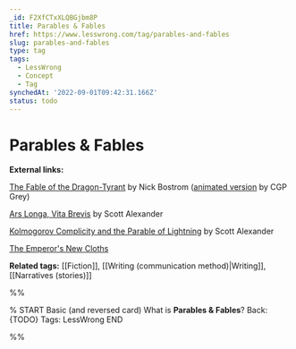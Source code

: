 ```yaml
---
_id: F2XfCTxXLQBGjbm8P
title: Parables & Fables
href: https://www.lesswrong.com/tag/parables-and-fables
slug: parables-and-fables
type: tag
tags:
  - LessWrong
  - Concept
  - Tag
synchedAt: '2022-09-01T09:42:31.166Z'
status: todo
---
```


# Parables & Fables

**External links:**

[The Fable of the Dragon-Tyrant](https://nickbostrom.com/fable/dragon.html) by Nick Bostrom ([animated version](https://www.youtube.com/watch?v=cZYNADOHhVY) by CGP Grey)

[Ars Longa, Vita Brevis](https://slatestarcodex.com/2017/11/09/ars-longa-vita-brevis/) by Scott Alexander

[Kolmogorov Complicity and the Parable of Lightning](https://slatestarcodex.com/2017/10/23/kolmogorov-complicity-and-the-parable-of-lightning/) by Scott Alexander

[The Emperor's New Cloths](https://andersen.sdu.dk/vaerk/hersholt/TheEmperorsNewClothes_e.html)

**Related tags:** [[Fiction]], [[Writing (communication method)|Writing]], [[Narratives (stories)]]


%%

% START
Basic (and reversed card)
What is **Parables & Fables**?
Back: {TODO}
Tags: LessWrong
END

%%
	
